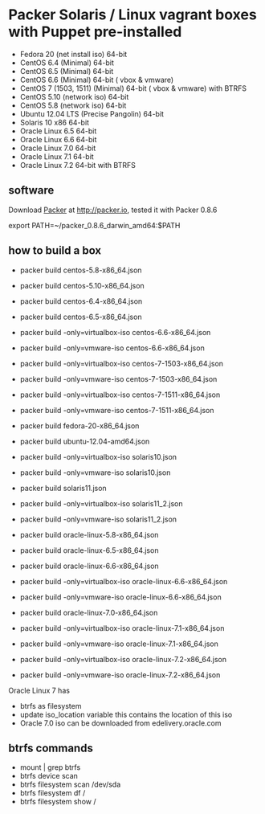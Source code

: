 # Packer Solaris / Linux vagrant boxes with Puppet pre-installed

* Fedora 20 (net install iso) 64-bit
* CentOS 6.4 (Minimal) 64-bit
* CentOS 6.5 (Minimal) 64-bit
* CentOS 6.6 (Minimal) 64-bit ( vbox & vmware)
* CentOS 7 (1503, 1511) (Minimal) 64-bit ( vbox & vmware) with BTRFS
* CentOS 5.10 (network iso) 64-bit
* CentOS 5.8 (network iso) 64-bit
* Ubuntu 12.04 LTS (Precise Pangolin) 64-bit
* Solaris 10 x86 64-bit
* Oracle Linux 6.5 64-bit
* Oracle Linux 6.6 64-bit
* Oracle Linux 7.0 64-bit
* Oracle Linux 7.1 64-bit
* Oracle Linux 7.2 64-bit with BTRFS

## software
Download [Packer](http://packer.io) at http://packer.io, tested it with Packer 0.8.6

export PATH=~/packer_0.8.6_darwin_amd64:$PATH

## how to build a box
* packer build centos-5.8-x86_64.json
* packer build centos-5.10-x86_64.json
* packer build centos-6.4-x86_64.json
* packer build centos-6.5-x86_64.json

* packer build -only=virtualbox-iso centos-6.6-x86_64.json
* packer build -only=vmware-iso centos-6.6-x86_64.json

* packer build -only=virtualbox-iso centos-7-1503-x86_64.json
* packer build -only=vmware-iso centos-7-1503-x86_64.json

* packer build -only=virtualbox-iso centos-7-1511-x86_64.json
* packer build -only=vmware-iso centos-7-1511-x86_64.json

* packer build fedora-20-x86_64.json
* packer build ubuntu-12.04-amd64.json

* packer build -only=virtualbox-iso solaris10.json
* packer build -only=vmware-iso solaris10.json

* packer build solaris11.json
* packer build -only=virtualbox-iso solaris11_2.json
* packer build -only=vmware-iso solaris11_2.json

* packer build oracle-linux-5.8-x86_64.json
* packer build oracle-linux-6.5-x86_64.json
* packer build oracle-linux-6.6-x86_64.json
* packer build -only=virtualbox-iso oracle-linux-6.6-x86_64.json
* packer build -only=vmware-iso oracle-linux-6.6-x86_64.json
* packer build oracle-linux-7.0-x86_64.json
* packer build -only=virtualbox-iso oracle-linux-7.1-x86_64.json
* packer build -only=vmware-iso oracle-linux-7.1-x86_64.json
* packer build -only=virtualbox-iso oracle-linux-7.2-x86_64.json
* packer build -only=vmware-iso oracle-linux-7.2-x86_64.json


Oracle Linux 7 has
- btrfs as filesystem
- update iso_location variable this contains the location of this iso
- Oracle 7.0 iso can be downloaded from edelivery.oracle.com

## btrfs commands
- mount | grep btrfs
- btrfs device scan
- btrfs filesystem scan /dev/sda
- btrfs filesystem df /
- btrfs filesystem show /